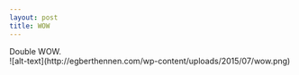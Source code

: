 ```yaml
---
layout: post
title: WOW
---
```



<div class="message">
  Double WOW.
</div>
![alt-text](http://egberthennen.com/wp-content/uploads/2015/07/wow.png)
